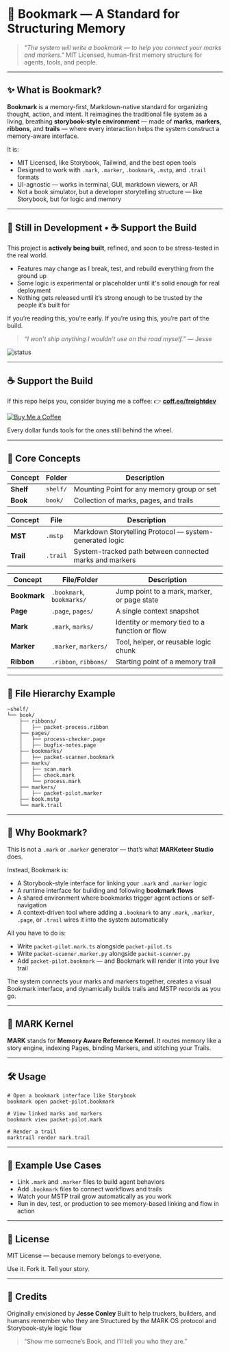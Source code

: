 # 📖 Bookmark — A Standard for Structuring Memory

> *"The system will write a bookmark — to help you connect your marks and markers."*
> MIT Licensed, human-first memory structure for agents, tools, and people.

---

## ✨ What is Bookmark?

**Bookmark** is a memory-first, Markdown-native standard for organizing thought, action, and intent. It reimagines the traditional file system as a living, breathing **storybook-style environment** — made of **marks**, **markers**, **ribbons**, and **trails** — where every interaction helps the system construct a memory-aware interface.

It is:

* MIT Licensed, like Storybook, Tailwind, and the best open tools
* Designed to work with `.mark`, `.marker`, `.bookmark`, `.mstp`, and `.trail` formats
* UI-agnostic — works in terminal, GUI, markdown viewers, or AR
* Not a book simulator, but a developer storytelling structure — like Storybook, but for logic and memory

---

## 🚧 Still in Development • ☕️ Support the Build

This project is **actively being built**, refined, and soon to be stress-tested in the real world.

* Features may change as I break, test, and rebuild everything from the ground up
* Some logic is experimental or placeholder until it's solid enough for real deployment
* Nothing gets released until it’s strong enough to be trusted by the people it’s built for

If you’re reading this, you’re early.
If you’re using this, you’re part of the build.

> *“I won’t ship anything I wouldn’t use on the road myself.”* — Jesse

![status](https://img.shields.io/badge/status-in%20development-orange?style=flat-square)

---

## ☕️ Support the Build

If this repo helps you, consider buying me a coffee:
👉 [**coff.ee/freightdev**](https://coff.ee/freightdev)

[![Buy Me a Coffee](https://img.shields.io/badge/support-buy%20me%20a%20coffee-yellow?logo=buymeacoffee\&style=flat-square)](https://coff.ee/freightdev)

Every dollar funds tools for the ones still behind the wheel.

---

## 📘 Core Concepts

| Concept   | Folder   | Description                                |
| --------- | -------- | ------------------------------------------ |
| **Shelf** | `shelf/` | Mounting Point for any memory group or set |
| **Book**  | `book/`  | Collection of marks, pages, and trails     |

| Concept   | File     | Description                                             |
| --------- | -------- | ------------------------------------------------------- |
| **MST**  | `.mstp`   | Markdown Storytelling Protocol — system-generated logic |
| **Trail** | `.trail` | System-tracked path between connected marks and markers |

| Concept      | File/Folder               | Description                                   |
| ------------ | ------------------------- | --------------------------------------------- |
| **Bookmark** | `.bookmark`, `bookmarks/` | Jump point to a mark, marker, or page state   |
| **Page**     | `.page`, `pages/`         | A single context snapshot                     |
| **Mark**     | `.mark`, `marks/`         | Identity or memory tied to a function or flow |
| **Marker**   | `.marker`, `markers/`     | Tool, helper, or reusable logic chunk         |
| **Ribbon**   | `.ribbon`, `ribbons/`     | Starting point of a memory trail              |

---

## 📂 File Hierarchy Example

```
~shelf/
└── book/
    ├── ribbons/
    │   ├── packet-process.ribbon
    ├── pages/
    │   ├── process-checker.page
    │   ├── bugfix-notes.page
    ├── bookmarks/
    │   ├── packet-scanner.bookmark
    ├── marks/
    │   ├── scan.mark
    │   ├── check.mark
    │   └── process.mark
    ├── markers/
    │   ├── packet-pilot.marker
    ├── book.mstp
    └── mark.trail
```

---

## 🧠 Why Bookmark?

This is not a `.mark` or `.marker` generator — that’s what **MARKeteer Studio** does.

Instead, Bookmark is:

* A Storybook-style interface for linking your `.mark` and `.marker` logic
* A runtime interface for building and following **bookmark flows**
* A shared environment where bookmarks trigger agent actions or self-navigation
* A context-driven tool where adding a `.bookmark` to any `.mark`, `.marker`, `.page`, or `.trail` wires it into the system automatically

All you have to do is:

* Write `packet-pilot.mark.ts` alongside `packet-pilot.ts`
* Write `packet-scanner.marker.py` alongside `packet-scanner.py`
* Add `packet-pilot.bookmark` — and Bookmark will render it into your live trail

The system connects your marks and markers together, creates a visual Bookmark interface, and dynamically builds trails and MSTP records as you go.

---

## 🔁 MARK Kernel

**MARK** stands for **Memory Aware Reference Kernel**. It routes memory like a story engine, indexing Pages, binding Markers, and stitching your Trails.

---

## 🛠 Usage

```
# Open a bookmark interface like Storybook
bookmark open packet-pilot.bookmark

# View linked marks and markers
bookmark view packet-pilot.mark

# Render a trail
marktrail render mark.trail
```

---

## 📖 Example Use Cases

* Link `.mark` and `.marker` files to build agent behaviors
* Add `.bookmark` files to connect workflows and trails
* Watch your MSTP trail grow automatically as you work
* Run in dev, test, or production to see memory-based linking and flow in action

---

## 📜 License

MIT License — because memory belongs to everyone.

Use it. Fork it. Tell your story.

---

## 💬 Credits

Originally envisioned by **Jesse Conley**
Built to help truckers, builders, and humans remember who they are
Structured by the MARK OS protocol and Storybook-style logic flow

> “Show me someone’s Book, and I’ll tell you who they are.”
